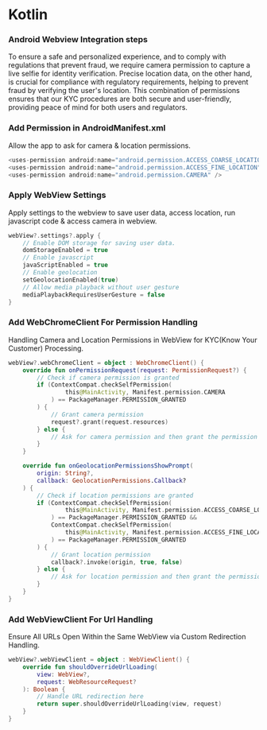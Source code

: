 # Kotlin

### Android Webview Integration steps

To ensure a safe and personalized experience, and to comply with regulations that prevent fraud, we require camera permission to capture a live selfie for identity verification. Precise location data, on the other hand, is crucial for compliance with regulatory requirements, helping to prevent fraud by verifying the user's location. This combination of permissions ensures that our KYC procedures are both secure and user-friendly, providing peace of mind for both users and regulators.

### Add Permission in AndroidManifest.xml

Allow the app to ask for camera & location permissions.

```kotlin
<uses-permission android:name="android.permission.ACCESS_COARSE_LOCATION" />
<uses-permission android:name="android.permission.ACCESS_FINE_LOCATION" />
<uses-permission android:name="android.permission.CAMERA" />
```

### Apply WebView Settings

Apply settings to the webview to save user data, access location, run javascript code & access camera in webview.

```kotlin
webView?.settings?.apply {
    // Enable DOM storage for saving user data.
    domStorageEnabled = true
    // Enable javascript
    javaScriptEnabled = true
    // Enable geolocation
    setGeolocationEnabled(true)
    // Allow media playback without user gesture
    mediaPlaybackRequiresUserGesture = false
}
```

### Add WebChromeClient For Permission Handling

Handling Camera and Location Permissions in WebView for KYC(Know Your Customer) Processing.

```kotlin
webView?.webChromeClient = object : WebChromeClient() {
    override fun onPermissionRequest(request: PermissionRequest?) {
        // Check if camera permission is granted
        if (ContextCompat.checkSelfPermission(
                this@MainActivity, Manifest.permission.CAMERA
            ) == PackageManager.PERMISSION_GRANTED
        ) {
            // Grant camera permission
            request?.grant(request.resources)
        } else {
            // Ask for camera permission and then grant the permission
        }
    }

    override fun onGeolocationPermissionsShowPrompt(
        origin: String?,
        callback: GeolocationPermissions.Callback?
    ) {
        // Check if location permissions are granted
        if (ContextCompat.checkSelfPermission(
                this@MainActivity, Manifest.permission.ACCESS_COARSE_LOCATION
            ) == PackageManager.PERMISSION_GRANTED &&
            ContextCompat.checkSelfPermission(
                this@MainActivity, Manifest.permission.ACCESS_FINE_LOCATION
            ) == PackageManager.PERMISSION_GRANTED
        ) {
            // Grant location permission
            callback?.invoke(origin, true, false)
        } else {
            // Ask for location permission and then grant the permission
        }
    }
}
```

### Add WebViewClient For Url Handling

Ensure All URLs Open Within the Same WebView via Custom Redirection Handling.

```kotlin
webView?.webViewClient = object : WebViewClient() {
    override fun shouldOverrideUrlLoading(
        view: WebView?,
        request: WebResourceRequest?
    ): Boolean {
        // Handle URL redirection here
        return super.shouldOverrideUrlLoading(view, request)
    }
}
```